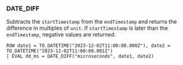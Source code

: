 <!--
This is generated by ESQL's AbstractFunctionTestCase. Do no edit it. See ../README.md for how to regenerate it.
-->

### DATE_DIFF
Subtracts the `startTimestamp` from the `endTimestamp` and returns the difference in multiples of `unit`. If `startTimestamp` is later than the `endTimestamp`, negative values are returned.

```
ROW date1 = TO_DATETIME("2023-12-02T11:00:00.000Z"), date2 = TO_DATETIME("2023-12-02T11:00:00.001Z")
| EVAL dd_ms = DATE_DIFF("microseconds", date1, date2)
```
